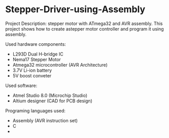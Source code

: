 # Stepper-Driver-using-Assembly
Project Description:
stepper motor with ATmega32 and AVR assembly.
This project shows how to create astepper motor controller and program it using assembly.

Used hardware components:
- L293D Dual H-bridge IC
- Nema17 Stepper Motor
- Atmega32 microcontroller (AVR Architecture)
- 3.7V Li-ion battery
- 5V boost conveter

Used software:
- Atmel Studio 8.0 (Microchip Studio)
- Altium designer (CAD for PCB design)

Programing languages used:
- Assembly (AVR instruction set)
- C
- 
